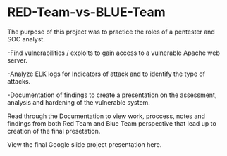 # RED-Team-vs-BLUE-Team

The purpose of this project was to practice the roles of a pentester and SOC analyst.

-Find vulnerabilities / exploits to gain access to a vulnerable Apache web server.

-Analyze ELK logs for Indicators of attack and to identify the type of attacks.

-Documentation of findings to create a presentation on the assessment, analysis and hardening of the vulnerable system.

Read through the Documentation to view work, proccess, notes and findings from both Red Team and Blue Team perspective that lead up to creation of the final presetation.

View the final Google slide project presentation here.
